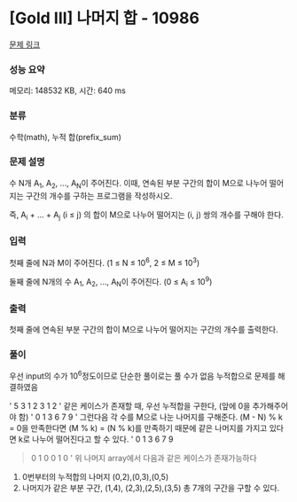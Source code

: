 # [Gold III] 나머지 합 - 10986 

[문제 링크](https://www.acmicpc.net/problem/10986) 

### 성능 요약

메모리: 148532 KB, 시간: 640 ms

### 분류

수학(math), 누적 합(prefix_sum)

### 문제 설명

<p>수 N개 A<sub>1</sub>, A<sub>2</sub>, ..., A<sub>N</sub>이 주어진다. 이때, 연속된 부분 구간의 합이 M으로 나누어 떨어지는 구간의 개수를 구하는 프로그램을 작성하시오.</p>

<p>즉, A<sub>i</sub> + ... + A<sub>j</sub> (i ≤ j) 의 합이 M으로 나누어 떨어지는 (i, j) 쌍의 개수를 구해야 한다.</p>

### 입력 

 <p>첫째 줄에 N과 M이 주어진다. (1 ≤ N ≤ 10<sup>6</sup>, 2 ≤ M ≤ 10<sup>3</sup>)</p>

<p>둘째 줄에 N개의 수 A<sub>1</sub>, A<sub>2</sub>, ..., A<sub>N</sub>이 주어진다. (0 ≤ A<sub>i</sub> ≤ 10<sup>9</sup>)</p>

### 출력 

 <p>첫째 줄에 연속된 부분 구간의 합이 M으로 나누어 떨어지는 구간의 개수를 출력한다.</p>

### 풀이
우선 input의 수가 $10^6$정도이므로 단순한 풀이로는 풀 수가 없음
누적합으로 문제를 해결하였음

'
5 3
1 2 3 1 2
'
같은 케이스가 존재할 때, 우선 누적합을 구한다, (앞에 0을 추가해주어야 함)
'
0 1 3 6 7 9
'
그런다음 각 수를 M으로 나눈 나머지를 구해준다. (M - N) % k = 0을 만족한다면 (M % k) = (N % k)를 만족하기 때문에 같은 나머지를 가지고 있다면 k로 나누어 떨어진다고 할 수 있다.
'
0 1 3 6 7 9
>0 1 0 0 1 0
'
위 나머지 array에서 다음과 같은 케이스가 존재가능하다
1. 0번부터의 누적합의 나머지 (0,2),(0,3),(0,5)
2. 나머지가 같은 부분 구간, (1,4), (2,3),(2,5),(3,5)
총 7개의 구간을 구할 수 있다.
